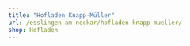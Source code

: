 ```yaml
---
title: "Hofladen Knapp-Müller"
url: /esslingen-am-neckar/hofladen-knapp-mueller/
shop: Hofladen
---
```

